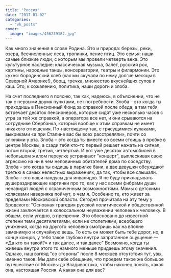 ```yaml
---
title: "Россия"
date: "2017-01-02"
categories: 
  - "vk_posts"
cover:
  image: "images/456239182.jpg"
---
```


Как много значения в слове Родина. Это и природа: березы, реки, озера, бесчисленные леса, тропинки, пение птиц. Это семья: наши самые близкие люди, с которым мы провели четверть века. Это культурное наследие: классическая музыка, балет, русский рок, картины, народные танцы, консерватории, театры и филармонии. Это кухня: бородинский хлеб (как мы скучали по нему долгие месяцы в Северной Америке!), борщ, гречка, множество вкуснейших супов и каш. Это, к сожалению, политика, наши дороги и злоба.

<!--more-->

На счет последнего я поясню, так как, надеюсь, в объяснении, что не так с первыми двумя пунктами, нет потребности. Злоба – это когда ты приходишь в Пенсионный Фонд за справкой после обеда, а там тебя встречает десяток пенсионеров, которые сидят уже несколько часов с утра за той же справкой, а оператора все нет, и они срываются на сотруднике Сбербанка, который вообще к этим справкам не имеет никакого отношения. По-настоящему так, с трясущимися кулаками, выкриками «а при Сталине вас бы всех расстреляли», почти со слюнями у рта. Злоба – это когда ты вместе со всеми стоишь в пробке в центре Москвы, а сзади тебя кто-то первый решает нажать на сигнал, потом второй, третий, четвертый. И вот уже десяток автомобилей в небольшом жилом переулке устраивают "концерт", выплескивая свою агрессию на ни в чем неповинных обитателей дома по соседству. Злоба – это когда ты сидишь в парилке бани, а две девушки обсуждают третью в самых нелестных выражениях, да так, чтобы все слышали. Злоба – это наши пандусы для инвалидов. Я не буду прикладывать душераздирающие картинки про то, как у нас всеми фибрами души ненавидят людей с ограниченным возможностями. Мамы с детскими колясками наверняка поймут, о чем я. Особенно те, кто живет за пределами Московской области. Сегодня прочитала на эту тему у Бродского: "Основная трагедия русской политической и общественной жизни заключается в колоссальном неуважении человека к человеку. В общем, если угодно, в презрении. Это обосновано до известной степени теми десятилетиями, если не столетиями, всеобщего унижения, когда на другого человека смотришь как на вполне заменимую и случайную вещь. То есть он может быть тебе дорог, но, в конце концов, у тебя такое глубоко внутри запрятанное ощущение — «Да кто он такой?» и так далее, и так далее" Возможно, когда ты живешь внутри этого то намного меньше придаешь этому значения. Однако, наш взгляд "со стороны" после 8 месяцев отсутствия тут, увы, именно таков. Мы дали себе обещание, что проедем такое же большое путешествие от Москвы до Владивостока, чтобы наконец понять, какая она, настоящая Россия. А какая она для вас?
